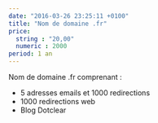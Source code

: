```yaml
---
date: "2016-03-26 23:25:11 +0100"
title: "Nom de domaine .fr"
price:
  string : "20,00"
  numeric : 2000
period: 1 an
---
```

Nom de domaine .fr comprenant :

* 5 adresses emails et 1000 redirections
* 1000 redirections web
* Blog Dotclear
